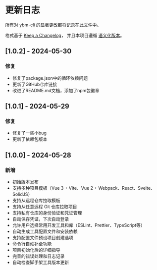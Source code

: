 # 更新日志

所有对 ybm-cli 的显著更改都将记录在此文件中。

格式基于 [Keep a Changelog](https://keepachangelog.com/zh-CN/1.0.0/)，
并且本项目遵循 [语义化版本](https://semver.org/lang/zh-CN/)。

## [1.0.2] - 2024-05-30

### 修复
- 修复了package.json中的循环依赖问题
- 更新了GitHub仓库链接
- 改进了README.md文档，添加了npm包徽章

## [1.0.1] - 2024-05-29

### 修复
- 修复了一些小bug
- 更新了依赖包版本

## [1.0.0] - 2024-05-28

### 新增

- 初始版本发布
- 支持多种项目模板（Vue 3 + Vite、Vue 2 + Webpack、React、Svelte、SolidJS）
- 支持从远程仓库拉取模板
- 支持从任意远程 Git 仓库拉取项目
- 支持私有仓库的身份验证和凭证管理
- 自动保存凭证，下次自动登录
- 允许用户选择常用开发工具和库（ESLint、Prettier、TypeScript等）
- 自动生成工具配置文件和安装依赖
- 支持配置文件预设项目创建选项
- 命令行自动补全功能
- 项目初始化后的详细指导
- 完善的错误处理和日志记录
- 自动检查脚手架工具版本更新
